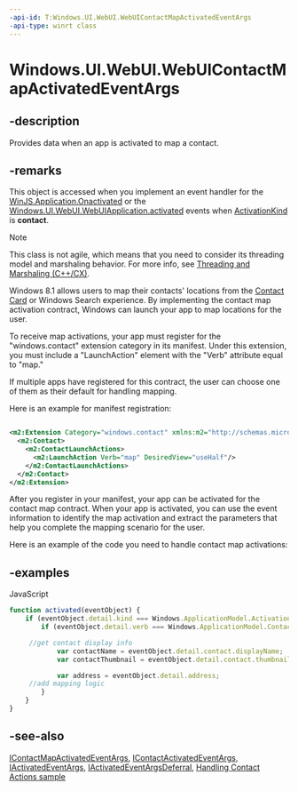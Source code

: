 ```yaml
---
-api-id: T:Windows.UI.WebUI.WebUIContactMapActivatedEventArgs
-api-type: winrt class
---
```


<!-- Class syntax.
public class WebUIContactMapActivatedEventArgs : Windows.ApplicationModel.Activation.IActivatedEventArgs, Windows.ApplicationModel.Activation.IContactActivatedEventArgs, Windows.ApplicationModel.Activation.IContactMapActivatedEventArgs, Windows.UI.WebUI.IActivatedEventArgsDeferral
-->

# Windows.UI.WebUI.WebUIContactMapActivatedEventArgs

## -description
Provides data when an app is activated to map a contact.

## -remarks
This object is accessed when you implement an event handler for the [WinJS.Application.Onactivated](https://docs.microsoft.com/previous-versions/windows/apps/br212679(v=win.10)) or the [Windows.UI.WebUI.WebUIApplication.activated](webuiapplication_activated.md) events when [ActivationKind](../windows.applicationmodel.activation/activationkind.md) is **contact**.


<!-- confirmed -->
> [!NOTE]
> This class is not agile, which means that you need to consider its threading model and marshaling behavior. For more info, see [Threading and Marshaling (C++/CX)](http://msdn.microsoft.com/en-us/library/windows/apps/hh771042.aspx).

Windows 8.1 allows users to map their contacts' locations from the [Contact Card](../windows.applicationmodel.contacts/contactmanager_showcontactcard_1968125937.md) or Windows Search experience. By implementing the contact map activation contract, Windows can launch your app to map locations for the user.

To receive map activations, your app must register for the "windows.contact" extension category in its manifest. Under this extension, you must include a "LaunchAction" element with the "Verb" attribute equal to "map."

If multiple apps have registered for this contract, the user can choose one of them as their default for handling mapping.



Here is an example for manifest registration:

```xml

<m2:Extension Category="windows.contact" xmlns:m2="http://schemas.microsoft.com/appx/2013/manifest">
  <m2:Contact>
    <m2:ContactLaunchActions>
      <m2:LaunchAction Verb="map" DesiredView="useHalf"/>
    </m2:ContactLaunchActions>
  </m2:Contact>
</m2:Extension>

```



After you register in your manifest, your app can be activated for the contact map contract. When your app is activated, you can use the event information to identify the map activation and extract the parameters that help you complete the mapping scenario for the user.

Here is an example of the code you need to handle contact map activations:

## -examples
JavaScript

```javascript
function activated(eventObject) {
    if (eventObject.detail.kind === Windows.ApplicationModel.Activation.ActivationKind.contact) {
        if (eventObject.detail.verb === Windows.ApplicationModel.Contacts.ContactLaunchActionVerbs.map) {

     //get contact display info
            var contactName = eventObject.detail.contact.displayName;
            var contactThumbnail = eventObject.detail.contact.thumbnail;

            var address = eventObject.detail.address;
     //add mapping logic
        }
    }
}

```



## -see-also
[IContactMapActivatedEventArgs](../windows.applicationmodel.activation/icontactmapactivatedeventargs.md), [IContactActivatedEventArgs](../windows.applicationmodel.activation/icontactactivatedeventargs.md), [IActivatedEventArgs](../windows.applicationmodel.activation/iactivatedeventargs.md), [IActivatedEventArgsDeferral](iactivatedeventargsdeferral.md), [Handling Contact Actions sample](https://github.com/microsoftarchive/msdn-code-gallery-microsoft/tree/master/Official%20Windows%20Platform%20Sample/Windows%208.1%20Store%20app%20samples/99866-Windows%208.1%20Store%20app%20samples/Handling%20Contact%20Actions)
